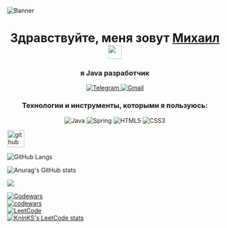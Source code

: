 ![Banner](https://thumbsnap.com/i/fczkLm57.jpg)

<h1 align="center">Здравствуйте, меня зовут <a href="https://daniilshat.ru/" target="_blank">Михаил</a> 
<img src="https://github.com/blackcater/blackcater/raw/main/images/Hi.gif" height="32"/></h1>
<h3 align="center">я Java разработчик</h3>

<p align="center">
  <a href="https://t.me/mike_doroshenko">
    <img src="https://img.shields.io/badge/Telegram-26A5E4.svg?style=for-the-badge&logo=Telegram&logoColor=white" alt="Telegram">
  </a>
  <a href="mailto:doroshenko.mikhail@yandex.ru">
    <img src="https://img.shields.io/badge/Gmail-EA4335.svg?style=for-the-badge&logo=Gmail&logoColor=white" alt="Gmail">
  </a>
</p>


<h3 align="center">Технологии и инструменты, которыми я пользуюсь:</h3>
<p align="center">
  <img src="https://img.shields.io/badge/java-%23ED8B00.svg?style=for-the-badge&logo=openjdk&logoColor=white" alt="Java">
  <img src="https://img.shields.io/badge/spring-%236DB33F.svg?style=for-the-badge&logo=spring&logoColor=white" alt="Spring">
  <img src="https://img.shields.io/badge/html5-%23E34F26.svg?style=for-the-badge&logo=html5&logoColor=white" alt="HTML5">
  <img src="https://img.shields.io/badge/css3-%231572B6.svg?style=for-the-badge&logo=css3&logoColor=white" alt="CSS3">
</p>


[<img src='https://cdn.jsdelivr.net/npm/simple-icons@3.0.1/icons/github.svg' alt='github' height='40'>](https://github.com/MikeTheNuby)  

![GitHub Langs](https://github-readme-stats.vercel.app/api/top-langs/?username=MikeTheNuby&layout=compact&theme=dark)

![Anurag's GitHub stats](https://github-readme-stats.vercel.app/api?username=MikeTheNuby&theme=transparent&show_icons=true)  


![](http://github-profile-summary-cards.vercel.app/api/cards/profile-details?username=MikeTheNuby&theme=github_dark)

[![Codewars](https://img.shields.io/badge/Codewars-B1361E.svg?style=for-the-badge&logo=Codewars&logoColor=white)](https://www.codewars.com/)    
[![codewars](https://www.codewars.com/users/M.Doroshenko/badges/large)](https://www.codewars.com/users/M.Doroshenko)   
[![LeetCode](https://img.shields.io/badge/LeetCode-FFA116.svg?style=for-the-badge&logo=LeetCode&logoColor=white)](https://leetcode.com/)    
[![KnlnKS's LeetCode stats](https://leetcode-stats-six.vercel.app/api?username=MDoroshenko&theme=dark)](https://github.com/MDoroshenko/leetcode-stats)

